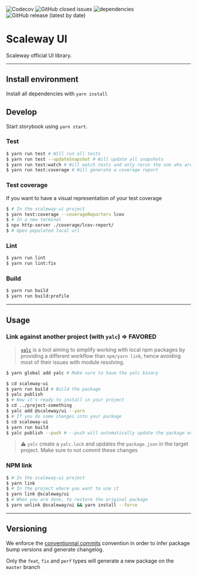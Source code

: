 ![Codecov](https://img.shields.io/codecov/c/github/scaleway/scaleway-ui)
![GitHub closed issues](https://img.shields.io/github/issues-closed/scaleway/scaleway-ui)
![dependencies](https://david-dm.org/scaleway/scaleway-ui.svg)
![GitHub release (latest by date)](https://img.shields.io/github/v/release/scaleway/scaleway-ui)

# Scaleway UI

Scaleway official UI library.

---

## Install environment

Install all dependencies with `yarn install`

## Develop

Start storybook using `yarn start`.

### Test

```sh
$ yarn run test # Will run all tests
$ yarn run test --updateSnapshot # Will update all snapshots
$ yarn run test:watch # Will watch tests and only rerun the one who are modified
$ yarn run test:coverage # Will generate a coverage report
```

### Test coverage

If you want to have a visual representation of your test coverage

```sh
$ # In the scaleway-ui project
$ yarn test:coverage --coverageReporters lcov
$ # In a new terminal
$ npx http-server ./coverage/lcov-report/
$ # Open populated local url
```

### Lint

```sh
$ yarn run lint
$ yarn run lint:fix
```

### Build

```sh
$ yarn run build
$ yarn run build:profile
```

---

## Usage

### Link against another project (with `yalc`) => FAVORED

> [`yalc`](https://github.com/whitecolor/yalc) is a tool aiming to simplify working with local npm packages by providing a different workflow than `npm/yarn link`, hence avoiding most of their issues with module resolving.

```bash
$ yarn global add yalc # Make sure to have the yalc binary
```

```bash
$ cd scaleway-ui
$ yarn run build # Build the package
$ yalc publish
$ # Now it's ready to install in your project
$ cd ../project-something
$ yalc add @scaleway/ui --yarn
$ # If you do some changes into your package
$ cd scaleway-ui
$ yarn run build
$ yalc publish --push # --push will automatically update the package on projects where it have been added
```

> :warning: `yalc` create a `yalc.lock` and updates the `package.json` in the target project. Make sure to not commit these changes

### NPM link

```sh
$ # In the scaleway-ui project
$ yarn link
$ # In the project where you want to use it
$ yarn link @scaleway/ui
$ # When you are done, to restore the original package
$ yarn unlink @scaleway/ui && yarn install --force
```

---

## Versioning

We enforce the [conventionnal commits](https://www.conventionalcommits.org) convention in order to infer package bump versions and generate changelog.

Only the `feat`, `fix` and `perf` types will generate a new package on the `master` branch
